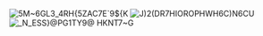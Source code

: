 ![5M~6GL3_4RH{5ZAC7E`9${K](https://user-images.githubusercontent.com/98961968/186429119-229485ff-551d-47c9-8ec0-e8fa0c3672f5.png)
![J)2(DR7HIOROPHWH6C)N6CU](https://user-images.githubusercontent.com/98961968/186429160-e8393f65-a89c-4f83-b5f8-2439ce4dc86b.png)
![_N_ESS}@PG1TY9@ HKNT7~G](https://user-images.githubusercontent.com/98961968/186429178-b4fc1103-56b7-4849-b7e0-3ca1201327af.png)
